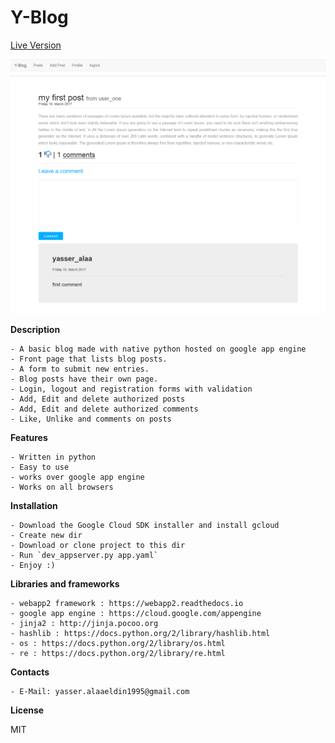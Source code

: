 Y-Blog
=============

[Live Version](https://my-udacity-project-159810.appspot.com)

![ScreenShot](https://github.com/yasseralaa/Y-Blog/blob/master/screenshots/Home.png)

**Description**

    - A basic blog made with native python hosted on google app engine
    - Front page that lists blog posts.
    - A form to submit new entries.
    - Blog posts have their own page.
    - Login, logout and registration forms with validation
    - Add, Edit and delete authorized posts
    - Add, Edit and delete authorized comments
    - Like, Unlike and comments on posts

**Features**

    - Written in python
    - Easy to use
    - works over google app engine
    - Works on all browsers

**Installation**

    - Download the Google Cloud SDK installer and install gcloud
    - Create new dir
    - Download or clone project to this dir
    - Run `dev_appserver.py app.yaml`
    - Enjoy :)

**Libraries and frameworks**

    - webapp2 framework : https://webapp2.readthedocs.io
    - google app engine : https://cloud.google.com/appengine
    - jinja2 : http://jinja.pocoo.org
    - hashlib : https://docs.python.org/2/library/hashlib.html
    - os : https://docs.python.org/2/library/os.html
    - re : https://docs.python.org/2/library/re.html

**Contacts**

    - E-Mail: yasser.alaaeldin1995@gmail.com

**License**

MIT
